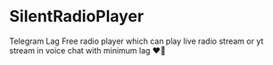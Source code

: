 # SilentRadioPlayer
Telegram Lag Free radio player which can play live radio stream or yt stream in voice chat with minimum lag ❤️🚶
